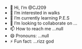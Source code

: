 - 👋 Hi, I’m @CJ209
- 👀 I’m interested in walks
- 🌱 I’m currently learning P.E.S
- 💞️ I’m looking to collaborate on ...
- 📫 How to reach me ...null
- 😄 Pronouns: ...null
- ⚡ Fun fact: ...rizz god

<!---
CJ209/CJ209 is a ✨ special ✨ repository because its `README.md` (this file) appears on your GitHub profile.
You can click the Preview link to take a look at your changes.
--->
